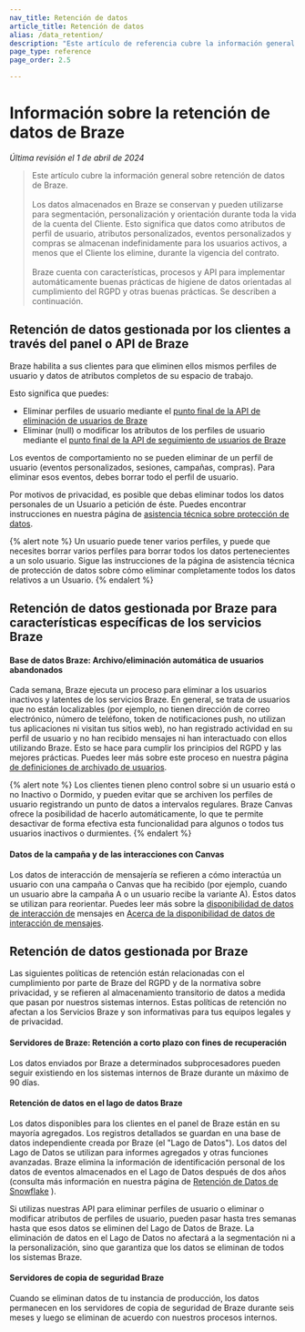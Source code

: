 ```yaml
---
nav_title: Retención de datos
article_title: Retención de datos
alias: /data_retention/
description: "Este artículo de referencia cubre la información general sobre retención de datos de Braze."
page_type: reference
page_order: 2.5

---
```


<!--
Warning! Don't make any changes to this document without approval from the legal department.
-->

# Información sobre la retención de datos de Braze

*Última revisión el 1 de abril de 2024*

> Este artículo cubre la información general sobre retención de datos de Braze.<br><br>Los datos almacenados en Braze se conservan y pueden utilizarse para segmentación, personalización y orientación durante toda la vida de la cuenta del Cliente. Esto significa que datos como atributos de perfil de usuario, atributos personalizados, eventos personalizados y compras se almacenan indefinidamente para los usuarios activos, a menos que el Cliente los elimine, durante la vigencia del contrato.<br><br>Braze cuenta con características, procesos y API para implementar automáticamente buenas prácticas de higiene de datos orientadas al cumplimiento del RGPD y otras buenas prácticas. Se describen a continuación.

## Retención de datos gestionada por los clientes a través del panel o API de Braze

Braze habilita a sus clientes para que eliminen ellos mismos perfiles de usuario y datos de atributos completos de su espacio de trabajo.

Esto significa que puedes: 
- Eliminar perfiles de usuario mediante el [punto final de la API de eliminación de usuarios de Braze]({{site.baseurl}}/api/endpoints/user_data/post_user_delete/) 
- Eliminar (null) o modificar los atributos de los perfiles de usuario mediante el [punto final de la API de seguimiento de usuarios de Braze]({{site.baseurl}}/api/endpoints/user_data/post_user_track/)

Los eventos de comportamiento no se pueden eliminar de un perfil de usuario (eventos personalizados, sesiones, campañas, compras). Para eliminar esos eventos, debes borrar todo el perfil de usuario.

Por motivos de privacidad, es posible que debas eliminar todos los datos personales de un Usuario a petición de éste. Puedes encontrar instrucciones en nuestra página de [asistencia técnica sobre protección de datos]({{site.baseurl}}/help/dp-technical-assistance/#the-right-to-erasure).

{% alert note %}
Un usuario puede tener varios perfiles, y puede que necesites borrar varios perfiles para borrar todos los datos pertenecientes a un solo usuario. Sigue las instrucciones de la página de asistencia técnica de protección de datos sobre cómo eliminar completamente todos los datos relativos a un Usuario.
{% endalert %}

## Retención de datos gestionada por Braze para características específicas de los servicios Braze

#### Base de datos Braze: Archivo/eliminación automática de usuarios abandonados

Cada semana, Braze ejecuta un proceso para eliminar a los usuarios inactivos y latentes de los servicios Braze. En general, se trata de usuarios que no están localizables (por ejemplo, no tienen dirección de correo electrónico, número de teléfono, token de notificaciones push, no utilizan tus aplicaciones ni visitan tus sitios web), no han registrado actividad en su perfil de usuario y no han recibido mensajes ni han interactuado con ellos utilizando Braze. Esto se hace para cumplir los principios del RGPD y las mejores prácticas. Puedes leer más sobre este proceso en nuestra página [de definiciones de archivado de usuarios]({{site.baseurl}}/user_archival/).

{% alert note %}
Los clientes tienen pleno control sobre si un usuario está o no Inactivo o Dormido, y pueden evitar que se archiven los perfiles de usuario registrando un punto de datos a intervalos regulares. Braze Canvas ofrece la posibilidad de hacerlo automáticamente, lo que te permite desactivar de forma efectiva esta funcionalidad para algunos o todos tus usuarios inactivos o durmientes.
{% endalert %}

#### Datos de la campaña y de las interacciones con Canvas 

Los datos de interacción de mensajería se refieren a cómo interactúa un usuario con una campaña o Canvas que ha recibido (por ejemplo, cuando un usuario abre la campaña A o un usuario recibe la variante A). Estos datos se utilizan para reorientar. Puedes leer más sobre la [disponibilidad de datos de interacción de]({{site.baseurl}}/messaging_interaction_data/) mensajes en [Acerca de la disponibilidad de datos de interacción de mensajes]({{site.baseurl}}/messaging_interaction_data/).

## Retención de datos gestionada por Braze

Las siguientes políticas de retención están relacionadas con el cumplimiento por parte de Braze del RGPD y de la normativa sobre privacidad, y se refieren al almacenamiento transitorio de datos a medida que pasan por nuestros sistemas internos. Estas políticas de retención no afectan a los Servicios Braze y son informativas para tus equipos legales y de privacidad.

#### Servidores de Braze: Retención a corto plazo con fines de recuperación

Los datos enviados por Braze a determinados subprocesadores pueden seguir existiendo en los sistemas internos de Braze durante un máximo de 90 días.

#### Retención de datos en el lago de datos Braze

Los datos disponibles para los clientes en el panel de Braze están en su mayoría agregados. Los registros detallados se guardan en una base de datos independiente creada por Braze (el "Lago de Datos"). Los datos del Lago de Datos se utilizan para informes agregados y otras funciones avanzadas. Braze elimina la información de identificación personal de los datos de eventos almacenados en el Lago de Datos después de dos años (consulta más información en nuestra página de [Retención de Datos de Snowflake]({{site.baseurl}}/partners/data_and_infrastructure_agility/data_warehouses/snowflake/data_retention#snowflake-data-retention/) ).

Si utilizas nuestras API para eliminar perfiles de usuario o eliminar o modificar atributos de perfiles de usuario, pueden pasar hasta tres semanas hasta que esos datos se eliminen del Lago de Datos de Braze. La eliminación de datos en el Lago de Datos no afectará a la segmentación ni a la personalización, sino que garantiza que los datos se eliminan de todos los sistemas Braze.

#### Servidores de copia de seguridad Braze

Cuando se eliminan datos de tu instancia de producción, los datos permanecen en los servidores de copia de seguridad de Braze durante seis meses y luego se eliminan de acuerdo con nuestros procesos internos.
